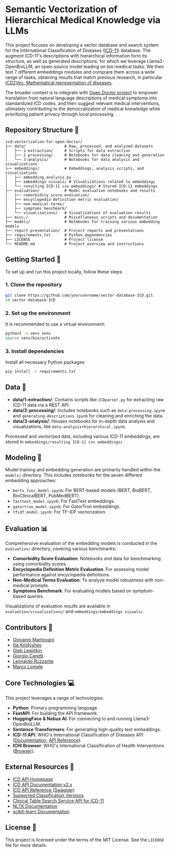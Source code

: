 # Semantic Vectorization of Hierarchical Medical Knowledge via LLMs

This project focuses on developing a vector database and search system for the International Classification of Diseases ([ICD-11](https://icd.who.int/docs/icd-api/APIDoc-Version2/)) database. The augment ICD-11's descriptions with hierarchical information form its structure, as well as generated descriptions, for which we leverage Llama3-OpenBioLLM, an open-source model leading on bio-medical tasks. We then test 7 different embeddings modules and comprare them across a wide range of tasks, obtaining results that match previous research, in particular [ICD2Vec: Mathematical representation of diseases](https://www.sciencedirect.com/science/article/pii/S1532046423000825).

The broader context is to integrate with [Open Doctor project](https://github.com/SEBK4C/OpenDoctor-Spec) to empower translation from natural language descriptions of medical symptoms into standardized ICD codes, and then suggest relevant medical interventions, ultimately contributing to the democratization of medical knowledge while prioritizing patient privacy through local processing.

## Repository Structure 📂

```
icd-vectorization-for-open-doctor/
├── data/                 # Raw, processed, and analyzed datasets
│   ├── 1-extraction/     # Scripts for data extraction
│   ├── 2-processing/     # Notebooks for data cleaning and generation
│   └── 3-analysis/       # Notebooks for data analysis and visualizations
├── embeddings/           # Embeddings, analysis scripts, and visualizations
│   ├── embedding_analysis.py
│   ├── embeddings visuals/ # Visualizations related to embeddings
│   └── resulting ICD-11 csv embeddings/ # Stored ICD-11 embeddings
├── evaluation/           # Model evaluation notebooks and results
│   ├── comorbidity score evaluation/
│   ├── encyclopedia definition metric evaluation/
│   ├── non-medical-terms/
│   ├── symptoms benchmark/
│   └── visualizations/   # Visualizations of evaluation results
├── misc./                # Miscellaneous scripts and documentation
├── models/               # Notebooks for training various embedding models
├── report-presentation/  # Project reports and presentations
├── requirements.txt      # Python dependencies
├── LICENSE               # Project license
└── README.md             # Project overview and instructions
```

## Getting Started 🚀

To set up and run this project locally, follow these steps:

### 1. Clone the repository

```bash
git clone https://github.com/yourusername/vector-database-ICD.git
cd vector-database-ICD
```

### 2. Set up the environment

It is recommended to use a virtual environment:

```bash
python3 -m venv venv
source venv/bin/activate
```

### 3. Install dependencies

Install all necessary Python packages:

```bash
pip install -r requirements.txt
```

## Data 💽

*   **data/1-extraction/**: Contains scripts like `ICDparser.py` for extracting raw ICD-11 data via a REST API. 
*   **data/2-processing/**: Includes notebooks such as `data-processing.ipynb` and `generating-descriptions.ipynb` for cleaning and enriching the data.
*   **data/3-analysis/**: Houses notebooks for in-depth data analysis and visualizations, like `data-analysis+hierarchical.ipynb`.

Processed and vectorized data, including various ICD-11 embeddings, are stored in `embeddings/resulting ICD-11 csv embeddings/`.

## Modeling 🧪

Model training and embedding generation are primarily handled within the `models/` directory. This includes notebooks for the seven different embedding approaches:

*   `berts_func_model.ipynb`: For BERT-based models (BERT, BioBERT, BioClinicalBERT, PubMedBERT).
*   `fasttext_model.ipynb`: For FastText embeddings.
*   `gatortron_model.ipynb`: For GatorTron embeddings.
*   `tfidf_model.ipynb`: For TF-IDF vectorization.

## Evaluation 📊

Comprehensive evaluation of the embedding models is conducted in the `evaluation/` directory, covering various benchmarks:

*   **Comorbidity Score Evaluation**: Notebooks and data for benchmarking using comorbidity scores.
*   **Encyclopedia Definition Metric Evaluation**: For assessing model performance against encyclopedia definitions.
*   **Non-Medical Terms Evaluation**: To analyze model robustness with non-medical prompts.
*   **Symptoms Benchmark**: For evaluating models based on symptom-based queries.

Visualizations of evaluation results are available in `evaluation/visualizations/` and `embeddings/embeddings visuals/`.

## Contributors 🤝
* [Giovanni Mantovani](https://www.linkedin.com/in/giovanni-mantovani/)
* [Ilia Koldyshev](https://www.linkedin.com/in/ilia-koldyshev-b4b837287/)
* [Gleb Legotkin](https://www.linkedin.com/in/gleb-legotkin/)
* [Giorgio Caretti](https://www.linkedin.com/in/giorgio-filippo-caretti/)
* [Leonardo Ruzzante](https://www.linkedin.com/in/leonardo-ruzzante/)
* [Marco Lomele](https://www.linkedin.com/in/marco-lomele/)

## Core Technologies 💻

This project leverages a range of technologies:

*   **Python**: Primary programming language.
*   **FastAPI**: For building the API framework.
*   **HuggingFace & Nebus AI**: For connecting to and running Llama3-OpenBioLLM.
*   **Sentence Transformers**: For generating high-quality text embeddings.
*   **ICD-11 API**: WHO's International Classification of Diseases API ([Documentation](https://icd.who.int/docs/icd-api/APIDoc-Version2/), [API Reference](https://icd.who.int/icdapi/docs2/APIDoc-Version2/)).
*   **ICHI Browser**: WHO's International Classification of Health Interventions ([Browser](https://icd.who.int/dev11/l-ichi/en)).

## External Resources 🔗

*   [ICD API Homepage](https://icd.who.int/icdapi)
*   [ICD API Documentation v2.x](https://icd.who.int/docs/icd-api/APIDoc-Version2/)
*   [ICD API Reference (Swagger)](https://icd.who.int/icdapi/docs2/APIDoc-Version2/)
*   [Supported Classification Versions](https://icd.who.int/icdapi/docs2/SupportedClassifications/)
*   [Clinical Table Search Service API for ICD-11](https://clinicaltables.nlm.nih.gov/apidoc/icd11_codes/v3/doc.html)
*   [NLTK Documentation](https://www.nltk.org/)
*   [scikit-learn Documentation](https://scikit-learn.org/)

## License 🔑

This project is licensed under the terms of the MIT License. See the `LICENSE` file for more details.
